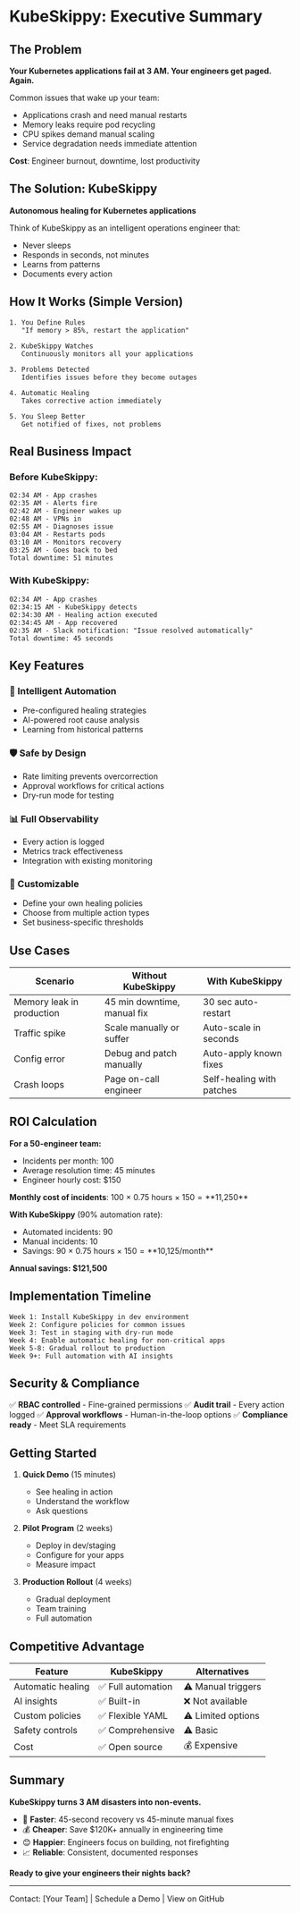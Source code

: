 # KubeSkippy: Executive Summary

## The Problem

**Your Kubernetes applications fail at 3 AM. Your engineers get paged. Again.**

Common issues that wake up your team:
- Applications crash and need manual restarts
- Memory leaks require pod recycling  
- CPU spikes demand manual scaling
- Service degradation needs immediate attention

**Cost**: Engineer burnout, downtime, lost productivity

## The Solution: KubeSkippy

**Autonomous healing for Kubernetes applications**

Think of KubeSkippy as an intelligent operations engineer that:
- Never sleeps
- Responds in seconds, not minutes
- Learns from patterns
- Documents every action

## How It Works (Simple Version)

```
1. You Define Rules
   "If memory > 85%, restart the application"

2. KubeSkippy Watches
   Continuously monitors all your applications

3. Problems Detected
   Identifies issues before they become outages

4. Automatic Healing
   Takes corrective action immediately

5. You Sleep Better
   Get notified of fixes, not problems
```

## Real Business Impact

### Before KubeSkippy:
```
02:34 AM - App crashes
02:35 AM - Alerts fire
02:42 AM - Engineer wakes up
02:48 AM - VPNs in
02:55 AM - Diagnoses issue
03:04 AM - Restarts pods
03:10 AM - Monitors recovery
03:25 AM - Goes back to bed
Total downtime: 51 minutes
```

### With KubeSkippy:
```
02:34 AM - App crashes
02:34:15 AM - KubeSkippy detects
02:34:30 AM - Healing action executed
02:34:45 AM - App recovered
02:35 AM - Slack notification: "Issue resolved automatically"
Total downtime: 45 seconds
```

## Key Features

### 🤖 Intelligent Automation
- Pre-configured healing strategies
- AI-powered root cause analysis
- Learning from historical patterns

### 🛡️ Safe by Design
- Rate limiting prevents overcorrection
- Approval workflows for critical actions
- Dry-run mode for testing

### 📊 Full Observability
- Every action is logged
- Metrics track effectiveness
- Integration with existing monitoring

### 🔧 Customizable
- Define your own healing policies
- Choose from multiple action types
- Set business-specific thresholds

## Use Cases

| Scenario | Without KubeSkippy | With KubeSkippy |
|----------|-------------------|-----------------|
| Memory leak in production | 45 min downtime, manual fix | 30 sec auto-restart |
| Traffic spike | Scale manually or suffer | Auto-scale in seconds |
| Config error | Debug and patch manually | Auto-apply known fixes |
| Crash loops | Page on-call engineer | Self-healing with patches |

## ROI Calculation

**For a 50-engineer team:**
- Incidents per month: 100
- Average resolution time: 45 minutes
- Engineer hourly cost: $150

**Monthly cost of incidents**: 100 × 0.75 hours × $150 = **$11,250**

**With KubeSkippy** (90% automation rate):
- Automated incidents: 90
- Manual incidents: 10
- Savings: 90 × 0.75 hours × $150 = **$10,125/month**

**Annual savings: $121,500**

## Implementation Timeline

```
Week 1: Install KubeSkippy in dev environment
Week 2: Configure policies for common issues
Week 3: Test in staging with dry-run mode
Week 4: Enable automatic healing for non-critical apps
Week 5-8: Gradual rollout to production
Week 9+: Full automation with AI insights
```

## Security & Compliance

✅ **RBAC controlled** - Fine-grained permissions
✅ **Audit trail** - Every action logged
✅ **Approval workflows** - Human-in-the-loop options
✅ **Compliance ready** - Meet SLA requirements

## Getting Started

1. **Quick Demo** (15 minutes)
   - See healing in action
   - Understand the workflow
   - Ask questions

2. **Pilot Program** (2 weeks)
   - Deploy in dev/staging
   - Configure for your apps
   - Measure impact

3. **Production Rollout** (4 weeks)
   - Gradual deployment
   - Team training
   - Full automation

## Competitive Advantage

| Feature | KubeSkippy | Alternatives |
|---------|------------|--------------|
| Automatic healing | ✅ Full automation | ⚠️ Manual triggers |
| AI insights | ✅ Built-in | ❌ Not available |
| Custom policies | ✅ Flexible YAML | ⚠️ Limited options |
| Safety controls | ✅ Comprehensive | ⚠️ Basic |
| Cost | ✅ Open source | 💰 Expensive |

## Summary

**KubeSkippy turns 3 AM disasters into non-events.**

- 🚀 **Faster**: 45-second recovery vs 45-minute manual fixes
- 💰 **Cheaper**: Save $120K+ annually in engineering time
- 😊 **Happier**: Engineers focus on building, not firefighting
- 📈 **Reliable**: Consistent, documented responses

**Ready to give your engineers their nights back?**

---

Contact: [Your Team] | Schedule a Demo | View on GitHub